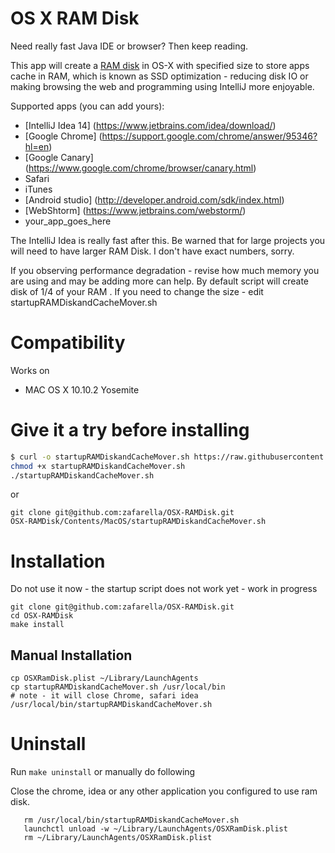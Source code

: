 OS X RAM Disk
================

Need really fast Java IDE or browser? Then keep reading.

This app will create a [RAM disk](http://en.wikipedia.org/wiki/RAM_drive) in OS-X with specified size to
store apps cache in RAM, which is known as SSD optimization - reducing disk IO or making browsing the web and
programming using IntelliJ more enjoyable.

Supported apps (you can add yours):

* [IntelliJ Idea 14] (https://www.jetbrains.com/idea/download/)
* [Google Chrome] (https://support.google.com/chrome/answer/95346?hl=en)
* [Google Canary] (https://www.google.com/chrome/browser/canary.html)
* Safari
* iTunes
* [Android studio] (http://developer.android.com/sdk/index.html)
* [WebShtorm] (https://www.jetbrains.com/webstorm/)
* your_app_goes_here

The IntelliJ Idea is really fast after this. Be warned that for large projects you will
need to have larger RAM Disk. I don't have exact numbers, sorry.

If you observing performance degradation - revise how much memory you are using and may be adding more can help.
By default script will create disk of 1/4 of your RAM .
If you need to change the size - edit startupRAMDiskandCacheMover.sh

Compatibility
============
Works on
* MAC OS X 10.10.2 Yosemite

Give it a try before installing
===============================
```bash
$ curl -o startupRAMDiskandCacheMover.sh https://raw.githubusercontent.com/zafarella/OSX-RAMDisk/master/Contents/MacOS/startupRAMDiskandCacheMover.sh
chmod +x startupRAMDiskandCacheMover.sh
./startupRAMDiskandCacheMover.sh
```
or
```
git clone git@github.com:zafarella/OSX-RAMDisk.git
OSX-RAMDisk/Contents/MacOS/startupRAMDiskandCacheMover.sh
```

Installation
============
Do not use it now - the startup script does not work yet - work in progress
```
git clone git@github.com:zafarella/OSX-RAMDisk.git
cd OSX-RAMDisk
make install
```

Manual Installation
------------------
```
cp OSXRamDisk.plist ~/Library/LaunchAgents
cp startupRAMDiskandCacheMover.sh /usr/local/bin
# note - it will close Chrome, safari idea
/usr/local/bin/startupRAMDiskandCacheMover.sh
```

Uninstall
============
Run `make uninstall`
or manually do following

Close the chrome, idea or any other application you configured to use ram disk.
```
   rm /usr/local/bin/startupRAMDiskandCacheMover.sh
   launchctl unload -w ~/Library/LaunchAgents/OSXRamDisk.plist
   rm ~/Library/LaunchAgents/OSXRamDisk.plist
```
